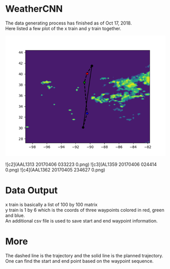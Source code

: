 # WeatherCNN
The data generating process has finished as of Oct 17, 2018.<br/>
Here listed a few plot of the x train and y train together.<br/>

<img src="AAL1183 20170406 032806 0.png" alt="hi" class="inline"/>

![c2](AAL1313 20170406 033223 0.png)
![c3](AL1359 20170406 024414 0.png)
![c4](AAL1362 20170405 234627 0.png)

# Data Output
x train is basically a list of 100 by 100 matrix<br/>
y train is 1 by 6 which is the coords of three waypoints colored in red, green and blue. <br/>
An additional csv file is used to save start and end waypoint information.<br/>
# More 
The dashed line is the trajectory and the solid line is the planned trajectory. <br/>
One can find the start and end point based on the waypoint sequence. <br/>

